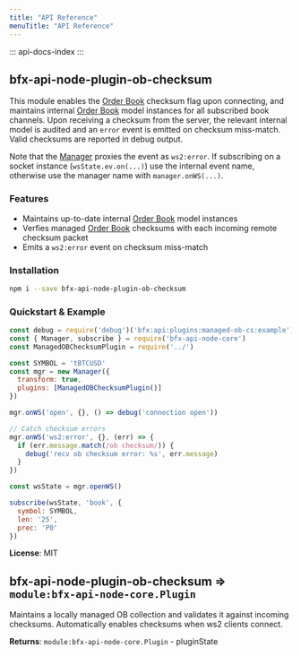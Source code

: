 ```yaml
---
title: "API Reference"
menuTitle: "API Reference"
---
```

::: api-docs-index
:::
<a id="module_bfx-api-node-plugin-ob-checksum"></a>

## bfx-api-node-plugin-ob-checksum
This module enables the
[Order Book](module:bfx-api-node-models.OrderBook) checksum flag upon
connecting, and maintains internal
[Order Book](module:bfx-api-node-models.OrderBook) model instances for
all subscribed book channels. Upon receiving a checksum from the server, the
relevant internal model is audited and an `error` event is emitted on
checksum miss-match. Valid checksums are reported in debug output.

Note that the [Manager](module:bfx-api-node-core.Manager) proxies the
event as `ws2:error`. If subscribing on a socket instance
(`wsState.ev.on(...)`) use the internal event name, otherwise use the
manager name with `manager.onWS(...)`.

### Features

* Maintains up-to-date internal
  [Order Book](module:bfx-api-node-models.OrderBook) model instances
* Verfies managed [Order Book](module:bfx-api-node-models.OrderBook)
  checksums with each incoming remote checksum packet
* Emits a `ws2:error` event on checksum miss-match

### Installation

```bash
npm i --save bfx-api-node-plugin-ob-checksum
```

### Quickstart & Example

```js
const debug = require('debug')('bfx:api:plugins:managed-ob-cs:example')
const { Manager, subscribe } = require('bfx-api-node-core')
const ManagedOBChecksumPlugin = require('../')

const SYMBOL = 'tBTCUSD'
const mgr = new Manager({
  transform: true,
  plugins: [ManagedOBChecksumPlugin()]
})

mgr.onWS('open', {}, () => debug('connection open'))

// Catch checksum errors
mgr.onWS('ws2:error', {}, (err) => {
  if (err.message.match(/ob checksum/)) {
    debug('recv ob checksum error: %s', err.message)
  }
})

const wsState = mgr.openWS()

subscribe(wsState, 'book', {
  symbol: SYMBOL,
  len: '25',
  prec: 'P0'
})
```

**License**: MIT  
<a id="module_bfx-api-node-plugin-ob-checksum"></a>

## bfx-api-node-plugin-ob-checksum ⇒ <code>module:bfx-api-node-core.Plugin</code>
Maintains a locally managed OB collection and validates it against incoming
checksums. Automatically enables checksums when ws2 clients connect.

**Returns**: <code>module:bfx-api-node-core.Plugin</code> - pluginState  

